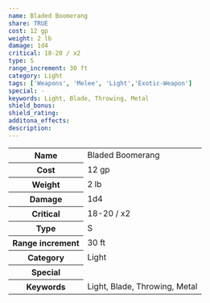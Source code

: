 ```yaml
---
name: Bladed Boomerang
share: TRUE
cost: 12 gp
weight: 2 lb
damage: 1d4
critical: 18-20 / x2
type: S
range_increment: 30 ft
category: Light
tags: ['Weapons', 'Melee', 'Light','Exotic-Weapon']
special: -
keywords: Light, Blade, Throwing, Metal
shield_bonus: 
shield_rating: 
additona_effects: 
description: 
---
```

<p><span style="overflow-x: auto;"><table><tbody><tr><th>Name</th><td>Bladed Boomerang</td></tr><tr><th>Cost</th><td>12 gp</td></tr><tr><th>Weight</th><td>2 lb</td></tr><tr><th>Damage</th><td>1d4</td></tr><tr><th>Critical</th><td>18-20 / x2</td></tr><tr><th>Type</th><td>S</td></tr><tr><th>Range increment</th><td>30 ft</td></tr><tr><th>Category</th><td>Light</td></tr><tr><th>Special</th><td></td></tr><tr><th>Keywords</th><td>Light, Blade, Throwing, Metal</td></tr></tbody></table></span></p>